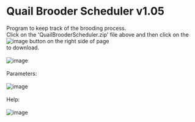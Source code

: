 # Quail Brooder Scheduler  v1.05
Program to keep track of the brooding process.<BR>
Click on the 'QuailBrooderScheduler.zip' file above and then click on the ![image](https://github.com/inwtx/QuailHatcherySchedule/assets/32821617/b2b1d8dc-c2b9-48d7-a425-92c5a9c05f46)
button on the right side of page<BR>
to download. 
<BR><BR>
![image](https://github.com/inwtx/QuailBrooderScheduler/assets/32821617/735b08a0-0e6d-4484-ae12-8223912b85ec)
<BR><BR>
Parameters:
<BR><BR>
![image](https://github.com/inwtx/QuailBrooderScheduler/assets/32821617/d4677e58-4f85-4e65-b5f5-4a3917d7274e)
<BR>  
Help:
<BR><BR>
![image](https://github.com/inwtx/QuailBrooderScheduler/assets/32821617/6b76a945-65f8-4683-a2ce-7dd90991b4c3)
<BR><BR>  
